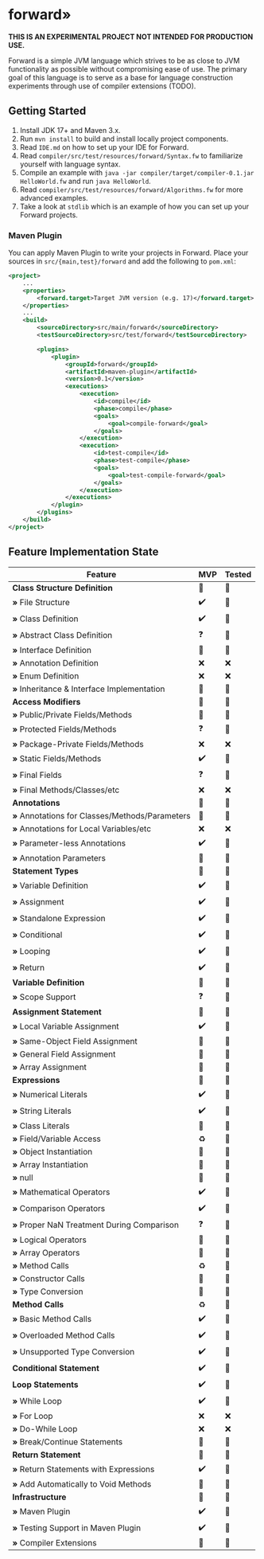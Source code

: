 # forward»

**THIS IS AN EXPERIMENTAL PROJECT NOT INTENDED FOR PRODUCTION USE.**

Forward is a simple JVM language which strives to be as close to JVM functionality as possible
without compromising ease of use. The primary goal of this language is to serve as a base for
language construction experiments through use of compiler extensions (TODO).

## Getting Started

1. Install JDK 17+ and Maven 3.x.
2. Run `mvn install` to build and install locally project components.
3. Read `IDE.md` on how to set up your IDE for Forward.
4. Read `compiler/src/test/resources/forward/Syntax.fw` to familiarize yourself with language syntax.
5. Compile an example with `java -jar compiler/target/compiler-0.1.jar HelloWorld.fw` and run `java HelloWorld`.
6. Read `compiler/src/test/resources/forward/Algorithms.fw` for more advanced examples.
7. Take a look at `stdlib` which is an example of how you can set up your Forward projects.

### Maven Plugin
You can apply Maven Plugin to write your projects in Forward.
Place your sources in `src/{main,test}/forward` and add the following to `pom.xml`:

```xml
<project>
    ...
    <properties>
        <forward.target>Target JVM version (e.g. 17)</forward.target>
    </properties>
    ...
    <build>
        <sourceDirectory>src/main/forward</sourceDirectory>
        <testSourceDirectory>src/test/forward</testSourceDirectory>

        <plugins>
            <plugin>
                <groupId>forward</groupId>
                <artifactId>maven-plugin</artifactId>
                <version>0.1</version>
                <executions>
                    <execution>
                        <id>compile</id>
                        <phase>compile</phase>
                        <goals>
                            <goal>compile-forward</goal>
                        </goals>
                    </execution>
                    <execution>
                        <id>test-compile</id>
                        <phase>test-compile</phase>
                        <goals>
                            <goal>test-compile-forward</goal>
                        </goals>
                    </execution>
                </executions>
            </plugin>
        </plugins>
    </build>
</project>
```

## Feature Implementation State

| Feature                                          | MVP                | Tested     |
|--------------------------------------------------|--------------------|------------|
| **Class Structure Definition**                   | :construction:     | :notebook: |
| **»** File Structure                             | :heavy_check_mark: | :notebook: |
| **»** Class Definition                           | :heavy_check_mark: | :notebook: |
| **»** Abstract Class Definition                  | :question:         | :notebook: |
| **»** Interface Definition                       | :notebook:         | :notebook: |
| **»** Annotation Definition                      | :x:                | :x:        |
| **»** Enum Definition                            | :x:                | :x:        |
| **»** Inheritance & Interface Implementation     | :construction:     | :notebook: |
| **Access Modifiers**                             | :construction:     | :notebook: |
| **»** Public/Private Fields/Methods              | :construction:     | :notebook: |
| **»** Protected Fields/Methods                   | :question:         | :notebook: |
| **»** Package-Private Fields/Methods             | :x:                | :x:        |
| **»** Static Fields/Methods                      | :heavy_check_mark: | :notebook: |
| **»** Final Fields                               | :question:         | :notebook: |
| **»** Final Methods/Classes/etc                  | :x:                | :x:        |
| **Annotations**                                  | :construction:     | :notebook: |
| **»** Annotations for Classes/Methods/Parameters | :construction:     | :notebook: |
| **»** Annotations for Local Variables/etc        | :x:                | :x:        |
| **»** Parameter-less Annotations                 | :heavy_check_mark: | :notebook: |
| **»** Annotation Parameters                      | :notebook:         | :notebook: |
| **Statement Types**                              | :construction:     | :notebook: |
| **»** Variable Definition                        | :heavy_check_mark: | :notebook: |
| **»** Assignment                                 | :heavy_check_mark: | :notebook: |
| **»** Standalone Expression                      | :heavy_check_mark: | :notebook: |
| **»** Conditional                                | :heavy_check_mark: | :notebook: |
| **»** Looping                                    | :heavy_check_mark: | :notebook: |
| **»** Return                                     | :heavy_check_mark: | :notebook: |
| **Variable Definition**                          | :construction:     | :notebook: |
| **»** Scope Support                              | :question:         | :notebook: |
| **Assignment Statement**                         | :construction:     | :notebook: |
| **»** Local Variable Assignment                  | :heavy_check_mark: | :notebook: |
| **»** Same-Object Field Assignment               | :notebook:         | :notebook: |
| **»** General Field Assignment                   | :notebook:         | :notebook: |
| **»** Array Assignment                           | :notebook:         | :notebook: |
| **Expressions**                                  | :construction:     | :notebook: |
| **»** Numerical Literals                         | :heavy_check_mark: | :notebook: |
| **»** String Literals                            | :heavy_check_mark: | :notebook: |
| **»** Class Literals                             | :notebook:         | :notebook: |
| **»** Field/Variable Access                      | :recycle:          | :notebook: |
| **»** Object Instantiation                       | :notebook:         | :notebook: |
| **»** Array Instantiation                        | :notebook:         | :notebook: |
| **»** null                                       | :notebook:         | :notebook: |
| **»** Mathematical Operators                     | :heavy_check_mark: | :notebook: |
| **»** Comparison Operators                       | :heavy_check_mark: | :notebook: |
| **»** Proper NaN Treatment During Comparison     | :question:         | :notebook: |
| **»** Logical Operators                          | :notebook:         | :notebook: |
| **»** Array Operators                            | :notebook:         | :notebook: |
| **»** Method Calls                               | :recycle:          | :notebook: |
| **»** Constructor Calls                          | :notebook:         | :notebook: |
| **»** Type Conversion                            | :notebook:         | :notebook: |
| **Method Calls**                                 | :recycle:          | :notebook: |
| **»** Basic Method Calls                         | :heavy_check_mark: | :notebook: |
| **»** Overloaded Method Calls                    | :heavy_check_mark: | :notebook: |
| **»** Unsupported Type Conversion                | :heavy_check_mark: | :notebook: |
| **Conditional Statement**                        | :heavy_check_mark: | :notebook: |
| **Loop Statements**                              | :heavy_check_mark: | :notebook: |
| **»** While Loop                                 | :heavy_check_mark: | :notebook: |
| **»** For Loop                                   | :x:                | :x:        |
| **»** Do-While Loop                              | :x:                | :x:        |
| **»** Break/Continue Statements                  | :notebook:         | :notebook: |
| **Return Statement**                             | :construction:     | :notebook: |
| **»** Return Statements with Expressions         | :heavy_check_mark: | :notebook: |
| **»** Add Automatically to Void Methods          | :notebook:         | :notebook: |
| **Infrastructure**                               | :construction:     | :notebook: |
| **»** Maven Plugin                               | :heavy_check_mark: | :notebook: |
| **»** Testing Support in Maven Plugin            | :heavy_check_mark: | :notebook: |
| **»** Compiler Extensions                        | :notebook:         | :notebook: |
